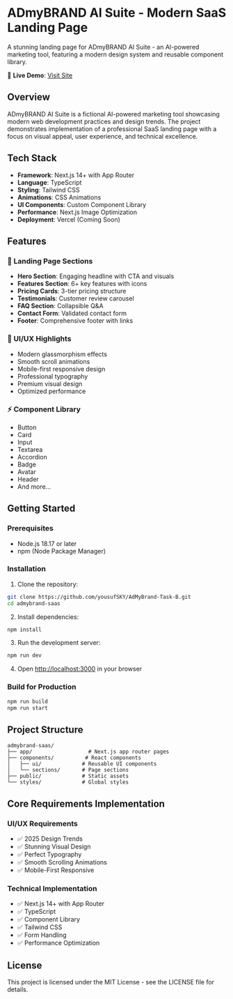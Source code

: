 # ADmyBRAND AI Suite - Modern SaaS Landing Page

A stunning landing page for ADmyBRAND AI Suite - an AI-powered marketing tool, featuring a modern design system and reusable component library.

🔗 **Live Demo**: [Visit Site](https://ad-my-brand-task-b.vercel.app/)

## Overview

ADmyBRAND AI Suite is a fictional AI-powered marketing tool showcasing modern web development practices and design trends. The project demonstrates implementation of a professional SaaS landing page with a focus on visual appeal, user experience, and technical excellence.

## Tech Stack

- **Framework**: Next.js 14+ with App Router
- **Language**: TypeScript
- **Styling**: Tailwind CSS
- **Animations**: CSS Animations
- **UI Components**: Custom Component Library
- **Performance**: Next.js Image Optimization
- **Deployment**: Vercel (Coming Soon)

## Features

### 🌟 Landing Page Sections
- **Hero Section**: Engaging headline with CTA and visuals
- **Features Section**: 6+ key features with icons
- **Pricing Cards**: 3-tier pricing structure
- **Testimonials**: Customer review carousel
- **FAQ Section**: Collapsible Q&A
- **Contact Form**: Validated contact form
- **Footer**: Comprehensive footer with links

### 🎨 UI/UX Highlights
- Modern glassmorphism effects
- Smooth scroll animations
- Mobile-first responsive design
- Professional typography
- Premium visual design
- Optimized performance

### ⚡ Component Library
- Button
- Card
- Input
- Textarea
- Accordion
- Badge
- Avatar
- Header
- And more...

## Getting Started

### Prerequisites
- Node.js 18.17 or later
- npm (Node Package Manager)

### Installation

1. Clone the repository:
```bash
git clone https://github.com/yousufSKY/AdMyBrand-Task-B.git
cd admybrand-saas
```

2. Install dependencies:
```bash
npm install
```

3. Run the development server:
```bash
npm run dev
```

4. Open [http://localhost:3000](http://localhost:3000) in your browser

### Build for Production

```bash
npm run build
npm run start
```

## Project Structure

```
admybrand-saas/
├── app/                  # Next.js app router pages
├── components/          # React components
│   ├── ui/             # Reusable UI components
│   └── sections/       # Page sections
├── public/             # Static assets
└── styles/             # Global styles
```

## Core Requirements Implementation

### UI/UX Requirements
- ✅ 2025 Design Trends
- ✅ Stunning Visual Design
- ✅ Perfect Typography
- ✅ Smooth Scrolling Animations
- ✅ Mobile-First Responsive

### Technical Implementation
- ✅ Next.js 14+ with App Router
- ✅ TypeScript
- ✅ Component Library
- ✅ Tailwind CSS
- ✅ Form Handling
- ✅ Performance Optimization

## License

This project is licensed under the MIT License - see the LICENSE file for details.
